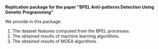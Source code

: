 **Replication package for the paper "BPEL Anti-patterns Detection Using Genetic Programming"**

We provide in this package:
  1) The dataset features computed from the BPEL processes.
  2) The obtained results of machine learning algorithms.
  3) The obtained results of MOEA algorithms.
